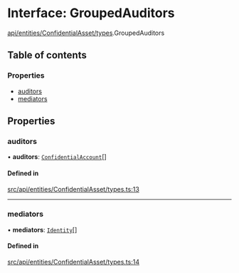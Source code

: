 # Interface: GroupedAuditors

[api/entities/ConfidentialAsset/types](../wiki/api.entities.ConfidentialAsset.types).GroupedAuditors

## Table of contents

### Properties

- [auditors](../wiki/api.entities.ConfidentialAsset.types.GroupedAuditors#auditors)
- [mediators](../wiki/api.entities.ConfidentialAsset.types.GroupedAuditors#mediators)

## Properties

### auditors

• **auditors**: [`ConfidentialAccount`](../wiki/api.entities.ConfidentialAccount.ConfidentialAccount)[]

#### Defined in

[src/api/entities/ConfidentialAsset/types.ts:13](https://github.com/PolymeshAssociation/polymesh-private-sdk/blob/dd40dc5f/src/api/entities/ConfidentialAsset/types.ts#L13)

___

### mediators

• **mediators**: [`Identity`](../wiki/api.entities.Identity.Identity)[]

#### Defined in

[src/api/entities/ConfidentialAsset/types.ts:14](https://github.com/PolymeshAssociation/polymesh-private-sdk/blob/dd40dc5f/src/api/entities/ConfidentialAsset/types.ts#L14)
